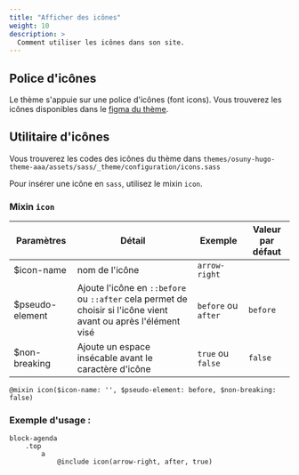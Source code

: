 ```yaml
---
title: "Afficher des icônes"
weight: 10
description: >
  Comment utiliser les icônes dans son site.
---
```


## Police d'icônes

Le thème s'appuie sur une police d'icônes (font icons). Vous trouverez les icônes disponibles dans le [figma du thème](https://www.figma.com/design/tQh3oLfNwSt8aoVDuUjQt0/Th%C3%A8me-Osuny?node-id=513-1292).

## Utilitaire d'icônes

Vous trouverez les codes des icônes du thème dans `themes/osuny-hugo-theme-aaa/assets/sass/_theme/configuration/icons.sass`

Pour insérer une icône en `sass`, utilisez le mixin `icon`.

### Mixin `icon`

| Paramètres | Détail | Exemple | Valeur par défaut |
| ---------- | -------------- | ------ | ------- |
| $icon-name | nom de l'icône | `arrow-right` |
| $pseudo-element | Ajoute l'icône en `::before` ou `::after` cela permet de choisir si l'icône vient avant ou après l'élément visé | `before` ou `after` | `before` |
| $non-breaking  | Ajoute un espace insécable avant le caractère d'icône | `true` ou `false` | `false` |

```{filename="themes/osuny-hugo-theme-aaa/assets/sass/_theme/utils/icons.sass"}
@mixin icon($icon-name: '', $pseudo-element: before, $non-breaking: false)
```

### Exemple d'usage :

```(sass)
block-agenda
    .top
        a
            @include icon(arrow-right, after, true)
```



